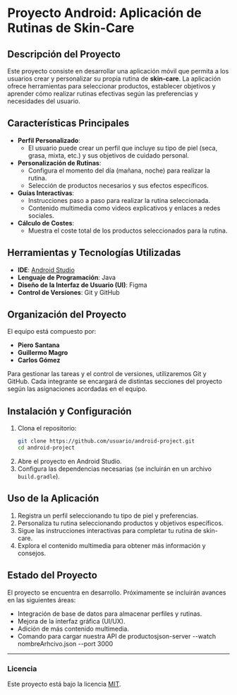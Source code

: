 
# Proyecto Android: Aplicación de Rutinas de Skin-Care

## Descripción del Proyecto  
Este proyecto consiste en desarrollar una aplicación móvil que permita a los usuarios crear y personalizar su propia rutina de **skin-care**. La aplicación ofrece herramientas para seleccionar productos, establecer objetivos y aprender cómo realizar rutinas efectivas según las preferencias y necesidades del usuario.

## Características Principales  
- **Perfil Personalizado**: 
  - El usuario puede crear un perfil que incluye su tipo de piel (seca, grasa, mixta, etc.) y sus objetivos de cuidado personal.
- **Personalización de Rutinas**: 
  - Configura el momento del día (mañana, noche) para realizar la rutina.
  - Selección de productos necesarios y sus efectos específicos.
- **Guías Interactivas**: 
  - Instrucciones paso a paso para realizar la rutina seleccionada.
  - Contenido multimedia como videos explicativos y enlaces a redes sociales.
- **Cálculo de Costes**: 
  - Muestra el coste total de los productos seleccionados para la rutina.

## Herramientas y Tecnologías Utilizadas  
- **IDE**: [Android Studio](https://developer.android.com/studio)  
- **Lenguaje de Programación**: Java  
- **Diseño de la Interfaz de Usuario (UI)**: Figma  
- **Control de Versiones**: Git y GitHub  

## Organización del Proyecto  
El equipo está compuesto por:  
- **Piero Santana**  
- **Guillermo Magro**  
- **Carlos Gómez**  

Para gestionar las tareas y el control de versiones, utilizaremos Git y GitHub. Cada integrante se encargará de distintas secciones del proyecto según las asignaciones acordadas en el equipo.

## Instalación y Configuración  
1. Clona el repositorio:  
   ```bash
   git clone https://github.com/usuario/android-project.git
   cd android-project
   ```
2. Abre el proyecto en Android Studio.  
3. Configura las dependencias necesarias (se incluirán en un archivo `build.gradle`).  

## Uso de la Aplicación  
1. Registra un perfil seleccionando tu tipo de piel y preferencias.  
2. Personaliza tu rutina seleccionando productos y objetivos específicos.  
3. Sigue las instrucciones interactivas para completar tu rutina de skin-care.  
4. Explora el contenido multimedia para obtener más información y consejos.

## Estado del Proyecto  
El proyecto se encuentra en desarrollo. Próximamente se incluirán avances en las siguientes áreas:  
- Integración de base de datos para almacenar perfiles y rutinas.  
- Mejora de la interfaz gráfica (UI/UX).  
- Adición de más contenido multimedia.
- Comando para cargar nuestra API de productosjson-server --watch nombreArhcivo.json --port 3000

---

### Licencia  
Este proyecto está bajo la licencia [MIT](LICENSE).
